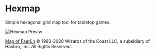 # Hexmap
Simple hexagonal grid map tool for tabletop games.

![Hexmap Previw](hexmap.png)

[Map of Faerün](http://media.wizards.com/2015/images/dnd/resources/Sword-Coast-Map_HighRes.jpg) © 1993-2020 Wizards of the Coast LLC, a subsidiary of Hasbro, Inc. All Rights Reserved.
